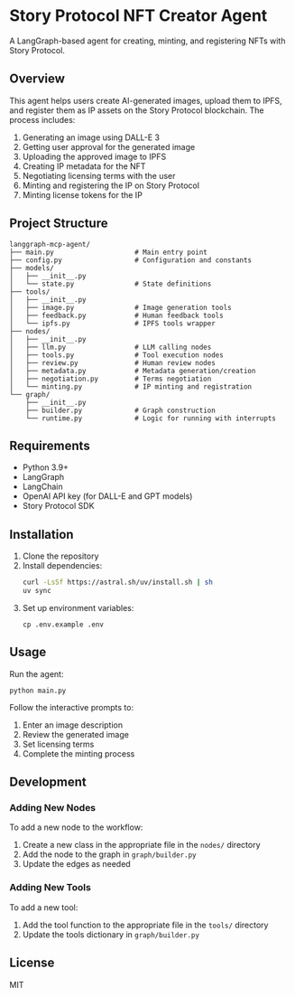 # Story Protocol NFT Creator Agent

A LangGraph-based agent for creating, minting, and registering NFTs with Story Protocol.

## Overview

This agent helps users create AI-generated images, upload them to IPFS, and register them as IP assets on the Story Protocol blockchain. The process includes:

1. Generating an image using DALL-E 3
2. Getting user approval for the generated image
3. Uploading the approved image to IPFS
4. Creating IP metadata for the NFT
5. Negotiating licensing terms with the user
6. Minting and registering the IP on Story Protocol
7. Minting license tokens for the IP

## Project Structure

```
langgraph-mcp-agent/
├── main.py                    # Main entry point
├── config.py                  # Configuration and constants
├── models/
│   ├── __init__.py
│   └── state.py               # State definitions
├── tools/
│   ├── __init__.py
│   ├── image.py               # Image generation tools
│   ├── feedback.py            # Human feedback tools
│   └── ipfs.py                # IPFS tools wrapper
├── nodes/
│   ├── __init__.py
│   ├── llm.py                 # LLM calling nodes
│   ├── tools.py               # Tool execution nodes
│   ├── review.py              # Human review nodes
│   ├── metadata.py            # Metadata generation/creation
│   ├── negotiation.py         # Terms negotiation
│   └── minting.py             # IP minting and registration
└── graph/
    ├── __init__.py
    ├── builder.py             # Graph construction
    └── runtime.py             # Logic for running with interrupts
```

## Requirements

- Python 3.9+
- LangGraph
- LangChain
- OpenAI API key (for DALL-E and GPT models)
- Story Protocol SDK

## Installation

1. Clone the repository
2. Install dependencies:
    ```bash
    curl -LsSf https://astral.sh/uv/install.sh | sh
    uv sync
    ```
3. Set up environment variables:
   ```
   cp .env.example .env
   ```

## Usage

Run the agent:

```
python main.py
```

Follow the interactive prompts to:
1. Enter an image description
2. Review the generated image
3. Set licensing terms
4. Complete the minting process

## Development

### Adding New Nodes

To add a new node to the workflow:

1. Create a new class in the appropriate file in the `nodes/` directory
2. Add the node to the graph in `graph/builder.py`
3. Update the edges as needed

### Adding New Tools

To add a new tool:

1. Add the tool function to the appropriate file in the `tools/` directory
2. Update the tools dictionary in `graph/builder.py`

## License

MIT 